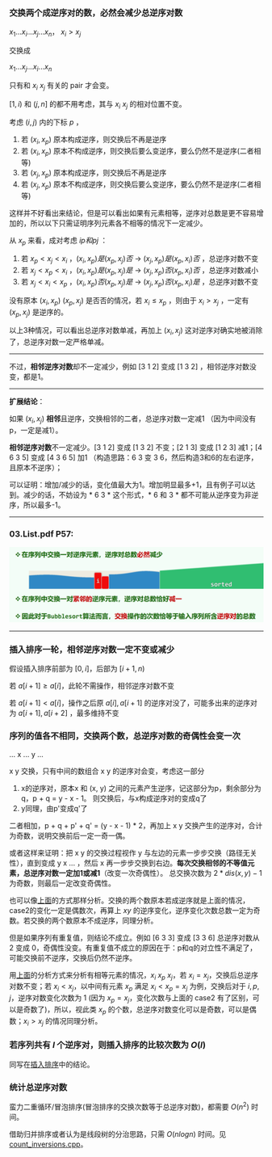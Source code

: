 ### 交换两个成逆序对的数，必然会减少总逆序对数
$x_1 ... x_i ... x_j ... x_n，\ x_i > x_j$

交换成

$x_1 ... x_j ... x_i ... x_n$

只有和 $x_i \ x_j$ 有关的 pair 才会变。

$[1, i)$ 和 $(j, n]$ 的都不用考虑，其与 $x_i \ x_j$ 的相对位置不变。

考虑 $(i, j)$ 内的下标 $p$ ，

1. 若 $(x_i, x_p)$ 原本构成逆序，则交换后不再是逆序
2. 若 $(x_i, x_p)$ 原本不构成逆序，则交换后要么变逆序，要么仍然不是逆序(二者相等)
3. 若 $(x_j, x_p)$ 原本构成逆序，则交换后不再是逆序
4. 若 $(x_j, x_p)$ 原本不构成逆序，则交换后要么变逆序，要么仍然不是逆序(二者相等)

这样并不好看出来结论，但是可以看出如果有元素相等，逆序对总数是更不容易增加的，所以以下只需证明序列元素各不相等的情况下一定减少。

从 $x_p$ 来看，成对考虑 $ip 和 pj$ ：

1. 若 $x_p < x_j < x_i$ ，$(x_i, x_p)是 (x_p, x_j)否$ -> $(x_j, x_p)是 (x_p, x_i)否$ ，总逆序对数不变
2. 若 $x_j < x_p < x_i$ ，$(x_i, x_p)是 (x_p, x_j)是$ -> $(x_j, x_p)否 (x_p, x_i)否$ ，总逆序对数减小
3. 若 $x_j < x_i < x_p$ ，$(x_i, x_p)否 (x_p, x_j)是$ -> $(x_j, x_p)否 (x_p, x_i)是$ ，总逆序对数不变

没有原本 $(x_i, x_p) \ (x_p, x_j)$ 是否否的情况，若 $x_i \le x_p$ ，则由于 $x_i > x_j$ ，一定有 $(x_p, x_j)$ 是逆序的。

以上3种情况，可以看出总逆序对数单减，再加上 $(x_i, x_j)$ 这对逆序对确实地被消除了，总逆序对数一定严格单减。

---

不过，**相邻逆序对数**却不一定减少，例如 [3 1 2] 变成 [1 3 2] ，相邻逆序对数没变，都是1。

---

**扩展结论**：

如果 $(x_i, x_j)$ **相邻**且逆序，交换相邻的二者，总逆序对数一定减1 （因为中间没有p，一定是减1）。

**相邻逆序对数**不一定减少。[3 1 2] 变成 [1 3 2] 不变；[2 1 3] 变成 [1 2 3] 减1；[4 6 3 5] 变成 [4 3 6 5] 加1 （构造思路：6 3 变 3 6，然后构造3和6的左右逆序，且原本不逆序）；

可以证明：增加/减少的话，变化值最大为1。增加明显最多+1，且有例子可以达到。减少的话，不妨设为 * 6 3 * 这个形式，* 6 和 3 * 都不可能从逆序变为非逆序，所以最多-1。

---

### 03.List.pdf P57:

![img](img/1.png)

---

### 插入排序一轮，相邻逆序对数一定不变或减少

假设插入排序前部为 $[0, i]$，后部为 $[i+1, n)$

若 $a[i + 1] \ge a[i]$，此轮不需操作，相邻逆序对数不变

若 $a[i + 1] < a[i]$，操作之后原 $a[i], a[i + 1]$ 的逆序对没了，可能多出来的逆序对为 $a[i+1], a[i+2]$ ，最多维持不变

### 序列的值各不相同，交换两个数，总逆序对数的奇偶性会变一次

... x ... y ...

x y 交换，只有中间的数组合 x y 的逆序对会变，考虑这一部分

1. x的逆序对，原本x 和 (x, y) 之间的元素产生逆序，记这部分为p，剩余部分为q，p + q = y - x - 1。 则交换后，与x构成逆序对的变成q了
2. y同理，由p'变成q'了

二者相加，p + q + p' + q' = (y - x - 1) * 2，再加上 x y 交换产生的逆序对，合计为奇数，说明交换前后一定一奇一偶。

或者这样来证明：把 x y 的交换过程视作 y 与左边的元素一步步交换（路径无关性），直到变成 y x ... ，然后 x 再一步步交换到右边。**每次交换相邻的不等值元素，总逆序对数一定加1或减1**（改变一次奇偶性）。 总交换次数为 $2 * dis(x, y) - 1$ 为奇数，则最后一定改变奇偶性。

也可以像[上面](#交换两个成逆序对的数必然会减少总逆序对数)的方式那样分析。交换的两个数原本若成逆序就是上面的情况，case2的变化一定是偶数次，再算上 $x y$ 的逆序变化，逆序变化次数总数一定为奇数。若交换的两个数原本不成逆序，同理分析。

但是如果序列有重复值，则结论不成立。例如 [6 3 3] 变成 [3 3 6] 总逆序对数从 2 变成 0，奇偶性没变。有重复值不成立的原因在于：p和q的对立性不满足了，可能交换前不逆序，交换后仍然不逆序。

用[上面](#交换两个成逆序对的数必然会减少总逆序对数)的分析方式来分析有相等元素的情况，$x_i \ x_p \ x_j$，若 $x_i = x_j$，交换后总逆序对数不变；若 $x_i < x_j$，以中间有元素 $x_p$ 满足 $x_i < x_p = x_j$ 为例，交换后对于 $i, p, j$，逆序对数变化次数为 $1$ (因为 $x_p = x_j$，变化次数与上面的 case2 有了区别，可以是奇数了)，所以，视此类 $x_p$ 的个数，总逆序对数变化可以是奇数，可以是偶数；$x_i > x_j$ 的情况同理分析。

### 若序列共有 $I$ 个逆序对，则插入排序的比较次数为 $O(I)$

同写在[插入排序](../排序/插入排序/插入排序.md)中的结论。

### 统计总逆序对数

蛮力二重循环/冒泡排序(冒泡排序的交换次数等于总逆序对数)，都需要 $O(n^2)$ 时间。

借助归并排序或者认为是线段树的分治思路，只需 $O(nlogn)$ 时间。见[count_inversions.cpp](./count_inversions.cpp)。